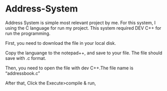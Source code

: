 # Address-System
Address System is simple most relevant project by me. For this system, I using the C language for run my project.  This system required DEV C++ for run the programming. 

First, you need to download the file in your local disk. 

Copy the languange to the notepad++, and save to your file. The file should save with .c format.

Then, you need to open the file with dev C++.The file name is “addressbook.c”

After that, Click the Execute>compile & run, 


